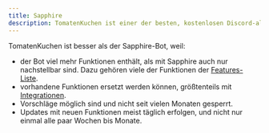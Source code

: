 ```yaml
---
title: Sapphire
description: TomatenKuchen ist einer der besten, kostenlosen Discord-all-in-one-Bots. Hier erfährst du, warum er besser ist als Sapphire.
---
```


TomatenKuchen ist besser als der Sapphire-Bot, weil:
- der Bot viel mehr Funktionen enthält, als mit Sapphire auch nur nachstellbar sind. Dazu gehören viele der Funktionen der [Features-Liste](./features).
- vorhandene Funktionen ersetzt werden können, größtenteils mit [Integrationen](../integrations).
- Vorschläge möglich sind und nicht seit vielen Monaten gesperrt.
- Updates mit neuen Funktionen meist täglich erfolgen, und nicht nur einmal alle paar Wochen bis Monate.

